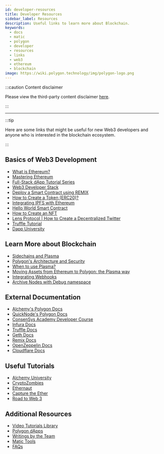```yaml
---
id: developer-resources
title: Developer Resources
sidebar_label: Resources
description: Useful links to learn more about Blockchain.
keywords:
  - docs
  - matic
  - polygon
  - developer
  - resources
  - links
  - web3
  - ethereum
  - blockchain
image: https://wiki.polygon.technology/img/polygon-logo.png
---
```


:::caution Content disclaimer

Please view the third-party content disclaimer [<ins>here</ins>](https://github.com/maticnetwork/matic-docs/blob/master/CONTENT_DISCLAIMER.md).

:::

---

:::tip

Here are some links that might be useful for new Web3 developers and anyone who is interested in the blockchain ecosystem.

:::

## Basics of Web3 Development

- [What is Ethereum?](https://blockgeeks.com/guides/ethereum/)
- [Mastering Ethereum](https://github.com/ethereumbook/ethereumbook)
- [Full-Stack dApp Tutorial Series](https://kauri.io/#collections/Full%20Stack%20dApp%20Tutorial%20Series/full-stack-dapp-tutorial-series-intro/)
- [Web3 Developer Stack](https://www.quicknode.com/guides/web3-sdks/the-web3-developer-stack)
- [Deploy a Smart Contract using REMIX](https://www.quicknode.com/guides/solidity/how-to-deploy-a-smart-contract-on-matic-polygon)
- [How to Create a Token (ERC20)?](https://www.quicknode.com/guides/solidity/how-to-create-and-deploy-an-erc20-token)
- [Integrating IPFS with Ethereum](https://www.quicknode.com/guides/web3-sdks/how-to-integrate-ipfs-with-ethereum)
- [Hello World Smart Contract](https://docs.alchemy.com/alchemy/tutorials/hello-world-smart-contract)
- [How to Create an NFT](https://docs.alchemy.com/alchemy/tutorials/how-to-create-an-nft)
- [Lens Protocol | How to Create a Decentralized Twitter](https://docs.alchemy.com/docs/how-to-create-a-decentralized-twitter-with-lens-protocol)
- [Truffle Tutorial](https://www.trufflesuite.com/tutorial)
- [Dapp University](https://www.youtube.com/channel/UCY0xL8V6NzzFcwzHCgB8orQ)

## Learn More about Blockchain

- [Sidechains and Plasma](https://docs.polygon.technology/docs/home/blockchain-basics/sidechain)
- [Polygon's Architecture and Security](https://docs.polygon.technology/docs/home/architecture/security-models)
- [When to use Plasma?](https://docs.polygon.technology/docs/home/architecture/security-models)
- [Moving Assets from Ethereum to Polygon: the Plasma way](/docs/develop/ethereum-polygon/matic-js/get-started.md)
- [Integrating Webhooks](https://docs.alchemy.com/alchemy/enhanced-apis/notify-api/using-notify)
- [Archive Nodes with Debug namespace](https://www.quicknode.com/chains/matic?utm_source=polygon_docs&utm_campaign=ploygon_docs_contract_guide)

## External Documentation

- [Alchemy's Polygon Docs](https://docs.alchemy.com/reference/polygon-api-quickstart)
- [QuickNode's Polygon Docs](https://www.quicknode.com/docs/polygon?utm_source=polygon_docs&utm_campaign=ploygon_docs_contract_guide)
- [ConsenSys Academy Developer Course](https://consensys.net/academy/ondemand/)
- [Infura Docs](https://infura.io/docs)
- [Truffle Docs](https://trufflesuite.com/docs/)
- [Geth Docs](https://geth.ethereum.org/)
- [Remix Docs](https://remix.run/docs/en/v1)
- [OpenZeppelin Docs](https://docs.openzeppelin.com/)
- [Cloudflare Docs](https://developers.cloudflare.com/web3/polygon-gateway/)

## Useful Tutorials

- [Alchemy University](http://university.alchemy.com)
- [CryptoZombies](https://cryptozombies.io/)
- [Ethernaut](https://ethernaut.openzeppelin.com/)
- [Capture the Ether](https://capturetheether.com/)
- [Road to Web 3](https://docs.alchemy.com/docs/welcome-to-the-road-to-web3)

## Additional Resources

- [Video Tutorials Library](https://www.notion.so/Video-Tutorials-Library-f16cbb8c3d9d47d8bc809e06519f110c)
- [Polygon dApps](https://www.alchemy.com/ecosystem/polygon)
- [Writings by the Team](https://www.notion.so/Writings-by-the-Team-c979819406894abb964cb50ae197f376)
- [Matic Tools](https://www.notion.so/f5739c3ed3cc40e3ae71d5935a72143d)
- [FAQs](https://docs.polygon.technology/docs/faq/technical-faqs)
